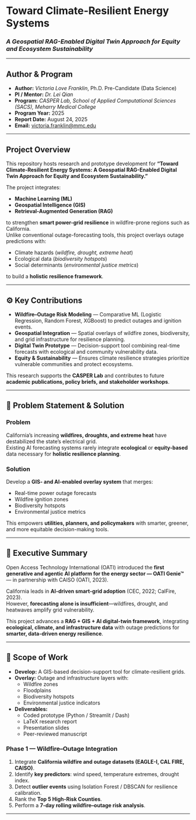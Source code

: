 # Toward Climate-Resilient Energy Systems  
### *A Geospatial RAG-Enabled Digital Twin Approach for Equity and Ecosystem Sustainability*

---

## Author & Program
- **Author:** *Victoria Love Franklin*, Ph.D. Pre-Candidate (Data Science)  
- **PI / Mentor:** *Dr. Lei Qian*  
- **Program:** *CASPER Lab, School of Applied Computational Sciences (SACS), Meharry Medical College*  
- **Program Year:** 2025  
- **Report Date:** August 24, 2025  
- **Email:** victoria.franklin@mmc.edu  

---

## Project Overview
This repository hosts research and prototype development for **“Toward Climate-Resilient Energy Systems: A Geospatial RAG-Enabled Digital Twin Approach for Equity and Ecosystem Sustainability.”**  

The project integrates:
- **Machine Learning (ML)**
- **Geospatial Intelligence (GIS)**
- **Retrieval-Augmented Generation (RAG)**  

to strengthen **smart power-grid resilience** in wildfire-prone regions such as California.  
Unlike conventional outage-forecasting tools, this project overlays outage predictions with:  
- Climate hazards (*wildfire, drought, extreme heat*)  
- Ecological data (*biodiversity hotspots*)  
- Social determinants (*environmental justice metrics*)  

to build a **holistic resilience framework**.

---

## ⚙️ Key Contributions
- **Wildfire–Outage Risk Modeling** — Comparative ML (Logistic Regression, Random Forest, XGBoost) to predict outages and ignition events.  
- **Geospatial Integration** — Spatial overlays of wildfire zones, biodiversity, and grid infrastructure for resilience planning.  
- **Digital Twin Prototype** — Decision-support tool combining real-time forecasts with ecological and community vulnerability data.  
- **Equity & Sustainability** — Ensures climate resilience strategies prioritize vulnerable communities and protect ecosystems.  

This research supports the **CASPER Lab** and contributes to future **academic publications, policy briefs, and stakeholder workshops**.

---

## 🧩 Problem Statement & Solution

### **Problem**
California’s increasing **wildfires, droughts, and extreme heat** have destabilized the state’s electrical grid.  
Existing AI forecasting systems rarely integrate **ecological** or **equity-based** data necessary for **holistic resilience planning**.

### **Solution**
Develop a **GIS- and AI-enabled overlay system** that merges:
- Real-time power outage forecasts  
- Wildfire ignition zones  
- Biodiversity hotspots  
- Environmental justice metrics  

This empowers **utilities, planners, and policymakers** with smarter, greener, and more equitable decision-making tools.

---

## 📄 Executive Summary
Open Access Technology International (OATI) introduced the **first generative and agentic AI platform for the energy sector — OATI Genie™** — in partnership with CAISO (OATI, 2023).  

California leads in **AI-driven smart-grid adoption** (CEC, 2022; CalFire, 2023).  
However, **forecasting alone is insufficient**—wildfires, drought, and heatwaves amplify grid vulnerability.  

This project advances a **RAG + GIS + AI digital-twin framework**, integrating **ecological, climate, and infrastructure data** with outage predictions for **smarter, data-driven energy resilience**.

---

## 🧭 Scope of Work
- **Develop:** A GIS-based decision-support tool for climate-resilient grids.  
- **Overlay:** Outage and infrastructure layers with:  
  - Wildfire zones  
  - Floodplains  
  - Biodiversity hotspots  
  - Environmental justice indicators  
- **Deliverables:**  
  - Coded prototype (Python / Streamlit / Dash)  
  - LaTeX research report  
  - Presentation slides  
  - Peer-reviewed manuscript  

### **Phase 1 — Wildfire–Outage Integration**
1. Integrate **California wildfire and outage datasets (EAGLE-I, CAL FIRE, CAISO)**.  
2. Identify **key predictors**: wind speed, temperature extremes, drought index.  
3. Detect **outlier events** using Isolation Forest / DBSCAN for resilience calibration.  
4. Rank the **Top 5 High-Risk Counties**.  
5. Perform a **7-day rolling wildfire–outage risk analysis**.

---
